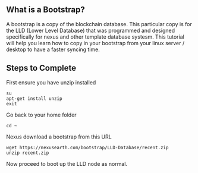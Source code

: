 ## What is a Bootstrap?
A bootstrap is a copy of the blockchain database. This particular copy is for
the LLD (Lower Level Database) that was programmed and designed specifically
for nexus and other template database systesm. This tutorial will help you
learn how to copy in your bootstrap from your linux server / desktop to have a
faster syncing time.

## Steps to Complete
First ensure you have unzip installed

    su
    apt-get install unzip
    exit

Go back to your home folder

    cd ~

Nexus download a bootstrap from this URL

    wget https://nexusearth.com/bootstrap/LLD-Database/recent.zip
    unzip recent.zip

Now proceed to boot up the LLD node as normal.
